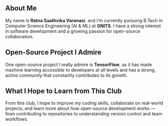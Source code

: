 ## About Me
My name is **Ratna Saathvika Varanasi**, and I’m currently pursuing B.Tech in Computer Science Engineering (AI & ML) at **GNITS**. I have a strong interest in software development and a growing passion for open-source collaboration.

## Open-Source Project I Admire
One open-source project I really admire is **TensorFlow**, as it has made machine learning accessible to developers at all levels and has a strong, active community that constantly contributes to its growth.

## What I Hope to Learn from This Club
From this club, I hope to improve my coding skills, collaborate on real-world projects, and learn more about how open-source development works — from contributing to repositories to understanding version control and team workflows.
